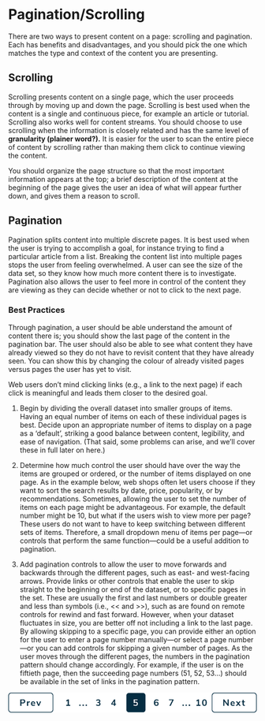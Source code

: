 # Pagination/Scrolling

There are two ways to present content on a page: scrolling and pagination. Each has benefits and disadvantages, and you should pick the one which matches the type and context of the content you are presenting.

## Scrolling

Scrolling presents content on a single page, which the user proceeds through by moving up and down the page. Scrolling is best used when the content is a single and continuous piece, for example an article or tutorial. Scrolling also works well for content streams. You should choose to use scrolling when the information is closely related and has the same level of **granularity \(plainer word?\).** It is easier for the user to scan the entire piece of content by scrolling rather than making them click to continue viewing the content. 

You should organize the page structure so that the most important information appears at the top; a brief description of the content at the beginning of the page gives the user an idea of what will appear further down, and gives them a reason to scroll.

## Pagination

Pagination splits content into multiple discrete pages. It is best used when the user is trying to accomplish a goal, for instance trying to find a particular article from a list. Breaking the content list into multiple pages stops the user from feeling overwhelmed. A user can see the size of the data set, so they know how much more content there is to investigate. Pagination also allows the user to feel more in control of the content they are viewing as they can decide whether or not to click to the next page.

### Best Practices

Through pagination, a user should be able understand the amount of content there is; you should show the last page of the content in the pagination bar. The user should also be able to see what content they have already viewed so they do not have to revisit content that they have already seen. You can show this by changing the colour of already visited pages versus pages the user has yet to visit.  

Web users don’t mind clicking links \(e.g., a link to the next page\) if each click is meaningful and leads them closer to the desired goal.



1.	Begin by dividing the overall dataset into smaller groups of items. Having an equal number of items on each of these individual pages is best. Decide upon an appropriate number of items to display on a page as a ‘default’, striking a good balance between content, legibility, and ease of navigation. \(That said, some problems can arise, and we’ll cover these in full later on here.\)



2.	Determine how much control the user should have over the way the items are grouped or ordered, or the number of items displayed on one page. As in the example below, web shops often let users choose if they want to sort the search results by date, price, popularity, or by recommendations. Sometimes, allowing the user to set the number of items on each page might be advantageous. For example, the default number might be 10, but what if the users wish to view more per page? These users do not want to have to keep switching between different sets of items. Therefore, a small dropdown menu of items per page—or controls that perform the same function—could be a useful addition to pagination.



3.	Add pagination controls to allow the user to move forwards and backwards through the different pages, such as east- and west-facing arrows. Provide links or other controls that enable the user to skip straight to the beginning or end of the dataset, or to specific pages in the set. These are usually the first and last numbers or double greater and less than symbols \(i.e., &lt;&lt; and &gt;&gt;\), such as are found on remote controls for rewind and fast forward. However, when your dataset fluctuates in size, you are better off not including a link to the last page. By allowing skipping to a specific page, you can provide either an option for the user to enter a page number manually—or select a page number—or you can add controls for skipping a given number of pages. As the user moves through the different pages, the numbers in the pagination pattern should change accordingly. For example, if the user is on the fiftieth page, then the succeeding page numbers \(51, 52, 53...\) should be available in the set of links in the pagination pattern.



![](.gitbook/assets/asset-1-2x.png)



